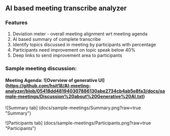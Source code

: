 ## AI based meeting transcribe analyzer

### Features
1. Deviation meter - overall meeting alignment wrt meeting agenda
2. AI based summary of complete transcribe
3. Identify topics discussed in meeting by participants with percentage
4. Participants need improvement on topic speak below 40%
5. Deep links to send improvement area to participants

### Sample meeting discussion:
#### Meeting Agenda: ![Overview of generative UI] (https://github.com/hsit18/AI-meeting-analyzer/blob/05418dd481940307886130abe2734cb4ab5e8fa3/docs/sample-meetings/Discussion%20about%20Generative%20AI.txt)

![Summary tab] (docs/sample-meetings/Summary.png?raw=true "Summary")

![Participants tab] (docs/sample-meetings/Participants.png?raw=true "Participants")
